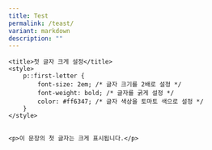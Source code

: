 ```yaml
---
title: Test
permalink: /teast/
variant: markdown
description: ""
---
```



    <title>첫 글자 크게 설정</title>
    <style>
        p::first-letter {
            font-size: 2em; /* 글자 크기를 2배로 설정 */
            font-weight: bold; /* 글자를 굵게 설정 */
            color: #ff6347; /* 글자 색상을 토마토 색으로 설정 */
        }
    </style>


    <p>이 문장의 첫 글자는 크게 표시됩니다.</p>


